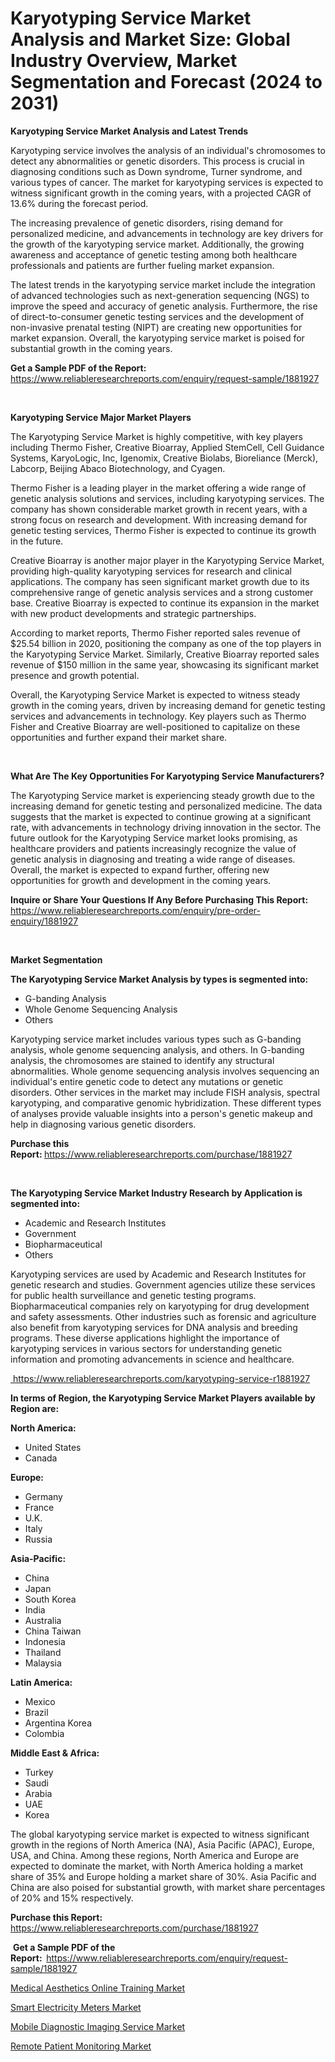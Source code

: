 <p><h1>Karyotyping Service Market Analysis and Market Size: Global Industry Overview, Market Segmentation and Forecast (2024 to 2031)</h1></p><p><strong>Karyotyping Service Market Analysis and Latest Trends</strong></p>
<p><p>Karyotyping service involves the analysis of an individual's chromosomes to detect any abnormalities or genetic disorders. This process is crucial in diagnosing conditions such as Down syndrome, Turner syndrome, and various types of cancer. The market for karyotyping services is expected to witness significant growth in the coming years, with a projected CAGR of 13.6% during the forecast period.</p><p>The increasing prevalence of genetic disorders, rising demand for personalized medicine, and advancements in technology are key drivers for the growth of the karyotyping service market. Additionally, the growing awareness and acceptance of genetic testing among both healthcare professionals and patients are further fueling market expansion.</p><p>The latest trends in the karyotyping service market include the integration of advanced technologies such as next-generation sequencing (NGS) to improve the speed and accuracy of genetic analysis. Furthermore, the rise of direct-to-consumer genetic testing services and the development of non-invasive prenatal testing (NIPT) are creating new opportunities for market expansion. Overall, the karyotyping service market is poised for substantial growth in the coming years.</p></p>
<p><strong>Get a Sample PDF of the Report:&nbsp;</strong> <a href="https://www.reliableresearchreports.com/enquiry/request-sample/1881927">https://www.reliableresearchreports.com/enquiry/request-sample/1881927</a></p>
<p>&nbsp;</p>
<p><strong>Karyotyping Service Major Market Players</strong></p>
<p><p>The Karyotyping Service Market is highly competitive, with key players including Thermo Fisher, Creative Bioarray, Applied StemCell, Cell Guidance Systems, KaryoLogic, Inc, Igenomix, Creative Biolabs, Bioreliance (Merck), Labcorp, Beijing Abaco Biotechnology, and Cyagen.</p><p>Thermo Fisher is a leading player in the market offering a wide range of genetic analysis solutions and services, including karyotyping services. The company has shown considerable market growth in recent years, with a strong focus on research and development. With increasing demand for genetic testing services, Thermo Fisher is expected to continue its growth in the future.</p><p>Creative Bioarray is another major player in the Karyotyping Service Market, providing high-quality karyotyping services for research and clinical applications. The company has seen significant market growth due to its comprehensive range of genetic analysis services and a strong customer base. Creative Bioarray is expected to continue its expansion in the market with new product developments and strategic partnerships.</p><p>According to market reports, Thermo Fisher reported sales revenue of $25.54 billion in 2020, positioning the company as one of the top players in the Karyotyping Service Market. Similarly, Creative Bioarray reported sales revenue of $150 million in the same year, showcasing its significant market presence and growth potential.</p><p>Overall, the Karyotyping Service Market is expected to witness steady growth in the coming years, driven by increasing demand for genetic testing services and advancements in technology. Key players such as Thermo Fisher and Creative Bioarray are well-positioned to capitalize on these opportunities and further expand their market share.</p></p>
<p>&nbsp;</p>
<p><strong>What Are The Key Opportunities For Karyotyping Service Manufacturers?</strong></p>
<p><p>The Karyotyping Service market is experiencing steady growth due to the increasing demand for genetic testing and personalized medicine. The data suggests that the market is expected to continue growing at a significant rate, with advancements in technology driving innovation in the sector. The future outlook for the Karyotyping Service market looks promising, as healthcare providers and patients increasingly recognize the value of genetic analysis in diagnosing and treating a wide range of diseases. Overall, the market is expected to expand further, offering new opportunities for growth and development in the coming years.</p></p>
<p><strong>Inquire or Share Your Questions If Any Before Purchasing This Report:</strong> <a href="https://www.reliableresearchreports.com/enquiry/pre-order-enquiry/1881927">https://www.reliableresearchreports.com/enquiry/pre-order-enquiry/1881927</a></p>
<p>&nbsp;</p>
<p><strong>Market Segmentation</strong></p>
<p><strong>The Karyotyping Service Market Analysis by types is segmented into:</strong></p>
<p><ul><li>G-banding Analysis</li><li>Whole Genome Sequencing Analysis</li><li>Others</li></ul></p>
<p><p>Karyotyping service market includes various types such as G-banding analysis, whole genome sequencing analysis, and others. In G-banding analysis, the chromosomes are stained to identify any structural abnormalities. Whole genome sequencing analysis involves sequencing an individual's entire genetic code to detect any mutations or genetic disorders. Other services in the market may include FISH analysis, spectral karyotyping, and comparative genomic hybridization. These different types of analyses provide valuable insights into a person's genetic makeup and help in diagnosing various genetic disorders.</p></p>
<p><strong>Purchase this Report:&nbsp;</strong><a href="https://www.reliableresearchreports.com/purchase/1881927">https://www.reliableresearchreports.com/purchase/1881927</a></p>
<p>&nbsp;</p>
<p><strong>The Karyotyping Service Market Industry Research by Application is segmented into:</strong></p>
<p><ul><li>Academic and Research Institutes</li><li>Government</li><li>Biopharmaceutical</li><li>Others</li></ul></p>
<p><p>Karyotyping services are used by Academic and Research Institutes for genetic research and studies. Government agencies utilize these services for public health surveillance and genetic testing programs. Biopharmaceutical companies rely on karyotyping for drug development and safety assessments. Other industries such as forensic and agriculture also benefit from karyotyping services for DNA analysis and breeding programs. These diverse applications highlight the importance of karyotyping services in various sectors for understanding genetic information and promoting advancements in science and healthcare.</p></p>
<p><a href="https://www.reliableresearchreports.com/karyotyping-service-r1881927">&nbsp;https://www.reliableresearchreports.com/karyotyping-service-r1881927</a></p>
<p><strong>In terms of Region, the Karyotyping Service Market Players available by Region are:</strong></p>
<p>
    <p> <strong> North America: </strong>
        <ul>
            <li>United States</li>
            <li>Canada</li>
        </ul>
        </p> 
    <p> <strong> Europe: </strong>
        <ul>
            <li>Germany</li>
            <li>France</li>
            <li>U.K.</li>
            <li>Italy</li>
            <li>Russia</li>
        </ul>
        </p> 
    <p> <strong> Asia-Pacific: </strong>
        <ul>
            <li>China</li>
            <li>Japan</li>
            <li>South Korea</li>
            <li>India</li>
            <li>Australia</li>
            <li>China Taiwan</li>
            <li>Indonesia</li>
            <li>Thailand</li>
            <li>Malaysia</li>
        </ul>
        </p> 
    <p> <strong> Latin America: </strong>
        <ul>
            <li>Mexico</li>
            <li>Brazil</li>
            <li>Argentina Korea</li>
            <li>Colombia</li>
        </ul>
        </p> 
    <p> <strong> Middle East & Africa: </strong>
        <ul>
            <li>Turkey</li>
            <li>Saudi</li>
            <li>Arabia</li>
            <li>UAE</li>
            <li>Korea</li>
        </ul>
    </p>
    </p>
<p><p>The global karyotyping service market is expected to witness significant growth in the regions of North America (NA), Asia Pacific (APAC), Europe, USA, and China. Among these regions, North America and Europe are expected to dominate the market, with North America holding a market share of 35% and Europe holding a market share of 30%. Asia Pacific and China are also poised for substantial growth, with market share percentages of 20% and 15% respectively.</p></p>
<p><strong>Purchase this Report: </strong><a href="https://www.reliableresearchreports.com/purchase/1881927">https://www.reliableresearchreports.com/purchase/1881927</a></p>
<p>&nbsp;<strong>Get a Sample PDF of the Report:&nbsp;&nbsp;</strong><a href="https://www.reliableresearchreports.com/enquiry/request-sample/1881927">https://www.reliableresearchreports.com/enquiry/request-sample/1881927</a></p>
<p><strong></strong></p>
<p><p><a href="https://github.com/nathandecarvalho/Market-Research-Report-List-4/blob/main/medical-aesthetics-online-training-market.md">Medical Aesthetics Online Training Market</a></p><p><a href="https://www.linkedin.com/pulse/global-smart-electricity-meters-market-opportunities-forecast-ek5lc">Smart Electricity Meters Market</a></p><p><a href="https://github.com/julyju69/Market-Research-Report-List-4/blob/main/mobile-diagnostic-imaging-service-market.md">Mobile Diagnostic Imaging Service Market</a></p><p><a href="https://www.linkedin.com/pulse/global-remote-patient-monitoring-market-size-trends-analysis-dksuc">Remote Patient Monitoring Market</a></p></p>